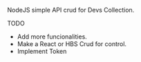 NodeJS simple API crud for Devs Collection.

TODO
* Add more funcionalities.
* Make a React or HBS Crud for control.
* Implement Token
